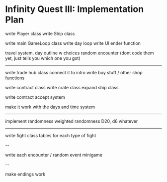 # Infinity Quest III: Implementation Plan

write Player class
write Ship class

write main GameLoop class
write day loop
write UI ender function

travel system, day outline w choices
random encounter (dont code them yet, just tells you which one you got)

----

write trade hub class
connect it to intro
write buy stuff / other shop functions

write contract class
write crate class
expand ship class

write contract accept system

make it work with the days and time system

---

implement randomness
weighted randomness
D20, d6 whatever

---

write fight class
tables for each type of fight

-- 

write each encounter / random event minigame

--

make endings work
